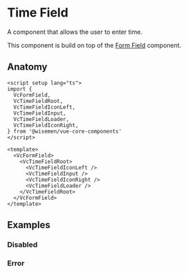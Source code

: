 # Time Field

A component that allows the user to enter time.

This component is build on top of the [Form Field](/packages/components-next/components/form-field/form-field.html) component.

<ComponentPreview name="time-field/examples/main" />

## Anatomy

```vue
<script setup lang="ts">
import {
  VcFormField,
  VcTimeFieldRoot,
  VcTimeFieldIconLeft,
  VcTimeFieldInput,
  VcTimeFieldLoader,
  VcTimeFieldIconRight,
} from '@wisemen/vue-core-components'
</script>

<template>
  <VcFormField>
    <VcTimeFieldRoot>
      <VcTimeFieldIconLeft />
      <VcTimeFieldInput />
      <VcTimeFieldIconRight />
      <VcTimeFieldLoader />
    </VcTimeFieldRoot>
  </VcFormField>
</template>
```

<!-- @include: ./time-field-meta.md -->

## Examples

### Disabled

<ComponentPreview name="time-field/examples/disabled" />

### Error

<ComponentPreview name="time-field/examples/error" />